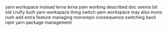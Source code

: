 yarn workspace instead lerna lerna pain working described doc seems bit old crufty built yarn workspace thing switch yarn workspace may also mono rush add extra feature managing monorepo consequence switching back npm yarn package management